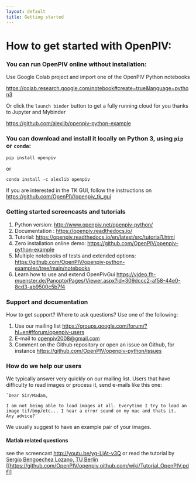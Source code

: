 ```yaml
---
layout: default
title: Getting started
---
```


# How to get started with OpenPIV:

### You can run OpenPIV online without installation:

Use Google Colab project and import one of the OpenPIV Python notebooks

https://colab.research.google.com/notebook#create=true&language=python3

Or click the `launch binder` button to get a fully running cloud for you thanks to Jupyter and Mybinder

https://github.com/alexlib/openpiv-python-example


### You can download and install it locally on Python 3, using `pip` or `conda`:

	pip install openpiv
	
or

	conda install -c alexlib openpiv
	
If you are interested in the TK GUI, follow the instructions on https://github.com/OpenPIV/openpiv_tk_gui


### Getting started screencasts and tutorials
1. Python version: <http://www.openpiv.net/openpiv-python/>
2. Documentation : <https://openpiv.readthedocs.io/>
3. Tutorial: <https://openpiv.readthedocs.io/en/latest/src/tutorial1.html>
4. Zero installation online demo: <https://github.com/OpenPIV/openpiv-python-example>
5. Multiple notebooks of tests and extended options: <https://github.com/OpenPIV/openpiv-python-examples/tree/main/notebooks>
4. Learn how to use and extend OpenPivGui <https://video.fh-muenster.de/Panopto/Pages/Viewer.aspx?id=309dccc2-af58-44e0-8cd3-ab9500c5b7f4>


### Support and documentation
How to get support? Where to ask questions? Use one of the following:
1. Use our mailing list https://groups.google.com/forum/?hl=en#!forum/openpiv-users
2. E-mail to [openpiv2008@gmail.com](openpiv2008@gmail.com)
3. Comment on the Github repository or open an issue on Github, for instance https://github.com/OpenPIV/openpiv-python/issues


### How do we help our users

We typically answer very quickly on our mailing list. Users that have difficulty to read images or process it, send e-mails like this one: 

	`Dear Sir/Madam,

	I am not being able to load images at all. Everytime I try to load an image tif/bmp/etc... I hear a error sound on my mac and thats it.
	Any advice?`


We usually suggest to have an example pair of your images. 



#### Matlab related questions

see the screencast http://youtu.be/yg-LjAt-v3Q or read the tutorial by <a href="mailto:Sergio.Bengoechea.Lozano@tnt.TU-Berlin.DE"> Sergio Bengoechea Lozano, TU Berlin </a>
[[https://github.com/OpenPIV/openpiv.github.com/wiki/Tutorial_OpenPIV.pdf]]



